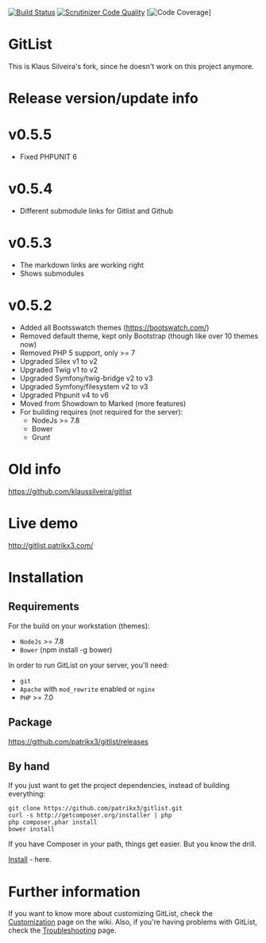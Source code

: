 [![Build Status](https://secure.travis-ci.org/patrikx3/gitter.png)](http://travis-ci.org/patrikx3/gitter)
[![Scrutinizer Code Quality](https://scrutinizer-ci.com/g/patrikx3/gitlist/badges/quality-score.png?b=master)](https://scrutinizer-ci.com/g/patrikx3/resume-web/?branch=master)
[![Code Coverage](https://scrutinizer-ci.com/g/patrikx3/gitlist/badges/coverage.png?b=master)]

# GitList

This is Klaus Silveira's fork, since he doesn't work on this project anymore.  
 
# Release version/update info
# v0.5.5
* Fixed PHPUNIT 6

# v0.5.4
* Different submodule links for Gitlist and Github

# v0.5.3
* The markdown links are working right
* Shows submodules

# v0.5.2
* Added all Bootsswatch themes (https://bootswatch.com/)
* Removed default theme, kept only Bootstrap (though like over 10 themes now)
* Removed PHP 5 support, only >= 7
* Upgraded Silex v1 to v2
* Upgraded Twig v1 to v2
* Upgraded Symfony/twig-bridge v2 to v3
* Upgraded  Symfony/filesystem v2 to v3
* Upgraded Phpunit v4 to v6
* Moved from Showdown to Marked (more features)
* For building requires (not required for the server):
  * NodeJs >= 7.8
  * Bower
  * Grunt

   
# Old info
https://github.com/klaussilveira/gitlist

# Live demo

http://gitlist.patrikx3.com/

# Installation

## Requirements
For the build on your workstation (themes):
* ```NodeJs``` >= 7.8
* ```Bower``` (npm install -g bower)

In order to run GitList on your server, you'll need:

* ```git```
* ```Apache``` with ```mod_rewrite``` enabled or ```nginx```
* ```PHP``` >= 7.0 

## Package
https://github.com/patrikx3/gitlist/releases


## By hand
If you just want to get the project dependencies, instead of building everything:

```
git clone https://github.com/patrikx3/gitlist.git
curl -s http://getcomposer.org/installer | php
php composer.phar install
bower install
```

If you have Composer in your path, things get easier. But you know the drill.

[Install](INSTALL.md) - here.


# Further information
If you want to know more about customizing GitList, check the [Customization](https://github.com/patrikx3/gitlist/wiki/Customizing) page on the wiki. Also, if you're having problems with GitList, check the [Troubleshooting](https://github.com/patrikx3/gitlist/wiki/Troubleshooting) page. 